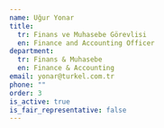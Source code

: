 ```yaml
---
name: Uğur Yonar
title:
  tr: Finans ve Muhasebe Görevlisi
  en: Finance and Accounting Officer
department:
  tr: Finans & Muhasebe
  en: Finance & Accounting
email: yonar@turkel.com.tr
phone: ""
order: 3
is_active: true
is_fair_representative: false
---
```

